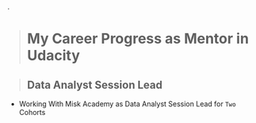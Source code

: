.

> # My Career Progress as Mentor in Udacity 





> ## Data Analyst Session Lead

-  Working With Misk Academy  as  Data Analyst Session Lead for `Two` Cohorts 


